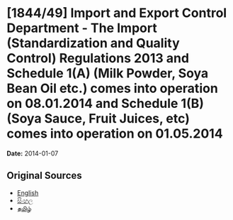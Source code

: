 # [1844/49] Import and Export Control Department - The Import (Standardization and Quality Control) Regulations 2013 and Schedule 1(A) (Milk Powder, Soya Bean Oil etc.) comes into operation on 08.01.2014 and Schedule 1(B) (Soya Sauce, Fruit Juices, etc) comes into operation on 01.05.2014

**Date:** 2014-01-07

## Original Sources

- [English](https://documents.gov.lk/view/extra-gazettes/2014/1/1844-49_E.pdf)
- [සිංහල](https://documents.gov.lk/view/extra-gazettes/2014/1/1844-49_S.pdf)
- [தமிழ்](https://documents.gov.lk/view/extra-gazettes/2014/1/1844-49_T.pdf)
